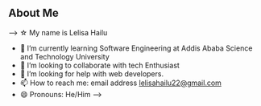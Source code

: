## About Me
-->
  ☆  My name is Lelisa Hailu 
- 🌱 I’m currently learning Software Engineering at Addis Ababa Science and Technology University
- 👯 I’m looking to collaborate with  tech Enthusiast
- 🤔 I’m looking for help with web developers.
- 📫 How to reach me: email address lelisahailu22@gmail.com
- 😄 Pronouns: He/Him 
-->
